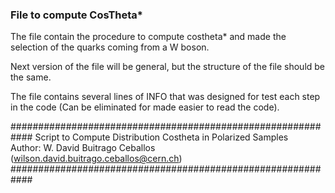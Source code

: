 ### File to compute CosTheta*

The file contain the procedure to compute costheta* and made the selection of the quarks coming from a W boson. 

Next version of the file will be general, but the structure of the file should be the same. 

The file contains several lines of INFO that was designed for test each step in the code (Can be eliminated for made easier to read the code).

############################################################
      Script to Compute Distribution Costheta in Polarized Samples            
 Author: W. David Buitrago Ceballos (wilson.david.buitrago.ceballos@cern.ch)  
############################################################
